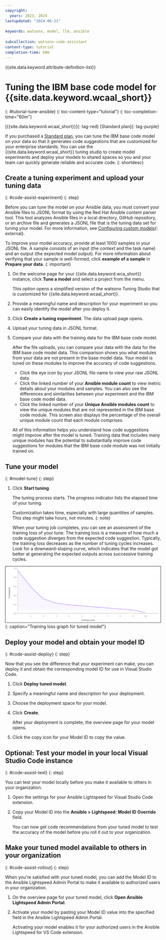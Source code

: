 ```yaml
---
copyright:
  years: 2023, 2024
lastupdated: "2024-06-21"

keywords: watsonx, model, llm, ansible

subcollection: watsonx-code-assistant
content-type: tutorial
completion-time: 60m
---
```


{{site.data.keyword.attribute-definition-list}}

# Tuning the IBM base code model for {{site.data.keyword.wcaal_short}}
{: #tutorial-tune-ansible}
{: toc-content-type="tutorial"}
{: toc-completion-time="60m"}

[{{site.data.keyword.wcaal_short}}]{: tag-red}
[Standard plan]{: tag-purple}

If you purchased a [Standard plan](/docs/watsonx-code-assistant?topic=watsonx-code-assistant-ansible-pricing#standard-plan), you can tune the IBM base code model on your data so that it generates code suggestions that are customized for your enterprise standards. You can use the {{site.data.keyword.wcaal_short}} tuning studio to create model experiments and deploy your models to shared spaces so you and your team can quickly generate reliable and accurate code.
{: shortdesc}

## Create a tuning experiment and upload your tuning data
{: #code-assist-experiment}
{: step}

Before you can tune the model on your Ansible data, you must convert your Ansible files to JSONL format by using the Red Hat Ansible content parser tool. This tool analyzes Ansible files in a local directory, GitHub repository, or an archive file and generates a JSONL file that is the tuning data set for tuning your model. For more information, see [Configuring custom models](https://docs.redhat.com/en/documentation/red_hat_ansible_lightspeed_with_ibm_watsonx_code_assistant/2.x_latest/html/red_hat_ansible_lightspeed_with_ibm_watsonx_code_assistant_user_guide/set-up-lightspeed_lightspeed-user-guide#configuring-custom-models_set-up-lightspeed){: external}.

To improve your model accuracy, provide at least 1000 samples in your JSONL file. A sample consists of an input (the context and the task name) and an output (the expected model output). For more information about verifying that your sample is well-formed, click **example of a sample** in **Prepare your data**.
{: important}

1. On the welcome page for your {{site.data.keyword.wca_short}} instance, click **Tune a model** and select a project from the menu.

   This option opens a simplified version of the watsonx Tuning Studio that is customized for {{site.data.keyword.wcaal_short}}.

1. Provide a meaningful name and description for your experiment so you can easily identify the model after you deploy it.

1. Click **Create a tuning experiment**. The data upload page opens.

1. Upload your tuning data in JSONL format.

1. Compare your data with the training data for the IBM base code model.

   After the file uploads, you can compare your data with the data for the IBM base code model data. This comparison shows you what modules from your data are not present in the base model data. Your model is tuned on these modules to improve the accuracy of code suggestions.

   - Click the eye icon by your JSONL file name to view your raw JSONL data.
   - Click the linked number of your **Ansible module count** to view metric details about your modules and samples. You can also see the differences and similarities between your experiment and the IBM base code model data.
   - Click the linked number of your **Unique Ansible modules count** to view the unique modules that are not represented in the IBM base code module. This screen also displays the percentage of the overall unique module count that each module comprises.

   All of this information helps you understand how code suggestions might improve after the model is tuned. Training data that includes many unique modules has the potential to substantially improve code suggestions for modules that the IBM base code module was not initially trained on.

## Tune your model
{: #model-tune}
{: step}

1. Click **Start tuning**.

   The tuning process starts. The progress indicator lists the elapsed time of your tuning.

   Customization takes time, especially with large quantities of samples. This step might take hours, not minutes.
   {: note}

   When your tuning job completes, you can see an assessment of the training loss of your tune. The training loss is a measure of how much a code suggestion diverges from the expected code suggestion. Typically, the training loss decreases as the number of tuning cycles increases. Look for a downward-sloping curve, which indicates that the model got better at generating the expected outputs across successive training cycles.

![Training loss graph for tuned model](./images/training-loss.png){: caption="Training loss graph for tuned model"}

## Deploy your model and obtain your model ID
{: #code-assist-deploy}
{: step}

Now that you see the difference that your experiment can make, you can deploy it and obtain the corresponding model ID for use in Visual Studio Code.

1. Click **Deploy tuned model**.

1. Specify a meaningful name and description for your deployment.

1. Choose the deployment space for your model.

1. Click **Create**.

   After your deployment is complete, the overview page for your model opens.

1. Click the copy icon for your Model ID to copy the value.

## Optional: Test your model in your local Visual Studio Code instance
{: #code-assist-test}
{: step}

You can test your model locally before you make it available to others in your organization.

1. Open the settings for your Ansible Lightspeed for Visual Studio Code extension.

1. Copy your Model ID into the **Ansible > Lightspeed: Model ID Override** field.

   You can now get code recommendations from your tuned model to test the accuracy of the model before you roll it out to your organization.

## Make your tuned model available to others in your organization
{: #code-assist-rollout}
{: step}

When you're satisfied with your tuned model, you can add the Model ID to the Ansible Lightspeed Admin Portal to make it available to authorized users in your organization.

1. On the overview page for your tuned model, click **Open Ansible Lightspeed Admin Portal**.
1. Activate your model by pasting your Model ID value into the specified field in the Ansible Lightspeed Admin Portal.

   Activating your model enables it for your authorized users in the Ansible Lightspeed for VS Code extension.
